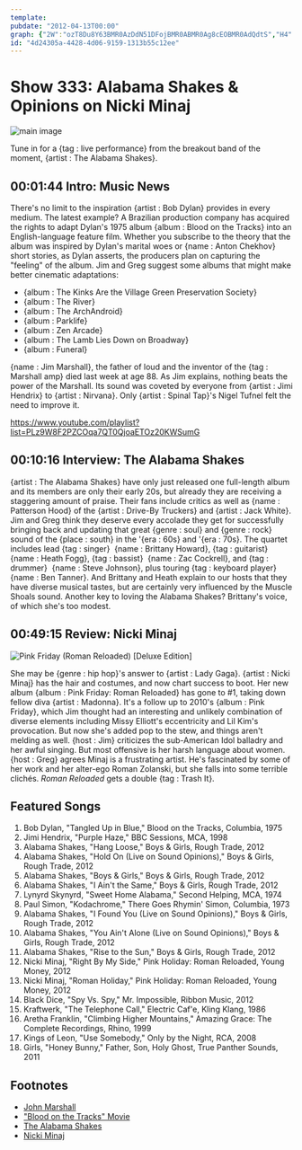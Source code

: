 ```yaml
---
template: 
pubdate: "2012-04-13T00:00"
graph: {"2W":"ozT8Du8Y63BMR0AzDdN51DFojBMR0ABMR0Ag8cEOBMR0AdQdtS","H4":"BFIsIBMlTxBFIsIBFxuTBFIsIXnmGQBFIsIaGjgiBFIsIxfkvY2nhn1BFIsIBFIsIUxUrR2nhn1zLx1T3jrd1xfkvY6IuT9jGx0NBMNqgaGjgiTDNW6UxUrR","2A3":"3TmBdCZQiUCZQiUP39liBQsAMP39liBQsAMX6cfdBHm1GBQsAM"}
id: "4d24305a-4428-4d06-9159-1313b55c12ee"
---
```






# Show 333: Alabama Shakes & Opinions on Nicki Minaj

![main image](https://static.soundopinions.org/images/2012/alabamashakes.jpg)

Tune in for a {tag : live performance} from the breakout band of the moment, {artist : The Alabama Shakes}.



## 00:01:44 Intro: Music News

There's no limit to the inspiration {artist : Bob Dylan} provides in every medium. The latest example? A Brazilian production company has acquired the rights to adapt Dylan's 1975 album {album : Blood on the Tracks} into an English-language feature film. Whether you subscribe to the theory that the album was inspired by Dylan's marital woes or {name : Anton Chekhov} short stories, as Dylan asserts, the producers plan on capturing the "feeling" of the album. Jim and Greg suggest some albums that might make better cinematic adaptations:

- {album : The Kinks Are the Village Green Preservation Society}
- {album : The River}
- {album : The ArchAndroid}
- {album : Parklife}
- {album : Zen Arcade}
- {album : The Lamb Lies Down on Broadway}
- {album : Funeral}

{name : Jim Marshall}, the father of loud and the inventor of the {tag : Marshall amp} died last week at age 88. As Jim explains, nothing beats the power of the Marshall. Its sound was coveted by everyone from {artist : Jimi Hendrix} to {artist : Nirvana}. Only {artist : Spinal Tap}'s Nigel Tufnel felt the need to improve it.

https://www.youtube.com/playlist?list=PLz9W8F2PZCOqa7QT0QjoaETOz20KWSumG



## 00:10:16 Interview: The Alabama Shakes

{artist : The Alabama Shakes} have only just released one full-length album and its members are only their early 20s, but already they are receiving a staggering amount of praise. Their fans include critics as well as {name : Patterson Hood} of the {artist : Drive-By Truckers} and {artist : Jack White}. Jim and Greg think they deserve every accolade they get for successfully bringing back and updating that great {genre : soul} and {genre : rock} sound of the {place : south} in the '{era : 60s} and '{era : 70s}. The quartet includes lead {tag : singer}  {name : Brittany Howard}, {tag : guitarist}  {name : Heath Fogg}, {tag : bassist}  {name : Zac Cockrell}, and {tag : drummer}  {name : Steve Johnson}, plus touring {tag : keyboard player}  {name : Ben Tanner}. And Brittany and Heath explain to our hosts that they have diverse musical tastes, but are certainly very influenced by the Muscle Shoals sound. Another key to loving the Alabama Shakes? Brittany's voice, of which she's too modest.



## 00:49:15 Review: Nicki Minaj

![Pink Friday (Roman Reloaded) [Deluxe Edition]](http://is3.mzstatic.com/image/thumb/Music/v4/07/f7/d4/07f7d47f-d337-c477-6bcf-2179ce895344/source/600x600bb.jpg)

She may be {genre : hip hop}'s answer to {artist : Lady Gaga}. {artist : Nicki Minaj} has the hair and costumes, and now chart success to boot. Her new album {album : Pink Friday: Roman Reloaded} has gone to #1, taking down fellow diva {artist : Madonna}. It's a follow up to 2010's {album : Pink Friday}, which Jim thought had an interesting and unlikely combination of diverse elements including Missy Elliott's eccentricity and Lil Kim's provocation. But now she's added pop to the stew, and things aren't melding as well. {host : Jim} criticizes the sub-American Idol balladry and her awful singing. But most offensive is her harsh language about women. {host : Greg} agrees Minaj is a frustrating artist. He's fascinated by some of her work and her alter-ego Roman Zolanski, but she falls into some terrible clichés. *Roman Reloaded* gets a double {tag : Trash It}.



## Featured Songs

1. Bob Dylan, "Tangled Up in Blue," Blood on the Tracks, Columbia, 1975
2. Jimi Hendrix, "Purple Haze," BBC Sessions, MCA, 1998
3. Alabama Shakes, "Hang Loose," Boys & Girls, Rough Trade, 2012
4. Alabama Shakes, "Hold On (Live on Sound Opinions)," Boys & Girls, Rough Trade, 2012
5. Alabama Shakes, "Boys & Girls," Boys & Girls, Rough Trade, 2012
6. Alabama Shakes, "I Ain't the Same," Boys & Girls, Rough Trade, 2012
7. Lynyrd Skynyrd, "Sweet Home Alabama," Second Helping, MCA, 1974
8. Paul Simon, "Kodachrome," There Goes Rhymin' Simon, Columbia, 1973
9. Alabama Shakes, "I Found You (Live on Sound Opinions)," Boys & Girls, Rough Trade, 2012
10. Alabama Shakes, "You Ain't Alone (Live on Sound Opinions)," Boys & Girls, Rough Trade, 2012
11. Alabama Shakes, "Rise to the Sun," Boys & Girls, Rough Trade, 2012
12. Nicki Minaj, "Right By My Side," Pink Holiday: Roman Reloaded, Young Money, 2012
13. Nicki Minaj, "Roman Holiday," Pink Holiday: Roman Reloaded, Young Money, 2012
14. Black Dice, "Spy Vs. Spy," Mr. Impossible, Ribbon Music, 2012
15. Kraftwerk, "The Telephone Call," Electric Caf'e, Kling Klang, 1986
16. Aretha Franklin, "Climbing Higher Mountains," Amazing Grace: The Complete Recordings, Rhino, 1999
17. Kings of Leon, "Use Somebody," Only by the Night, RCA, 2008
18. Girls, "Honey Bunny," Father, Son, Holy Ghost, True Panther Sounds, 2011



## Footnotes

- [John Marshall](http://www.theguardian.com/music/2012/apr/10/jim-marshall-father-loud)
- ["Blood on the Tracks" Movie](http://www.hollywoodreporter.com/news/bob-dylan-blood-tracks-movie-308676)
- [The Alabama Shakes](http://www.alabamashakes.com/)
- [Nicki Minaj](http://mypinkfriday.com/)